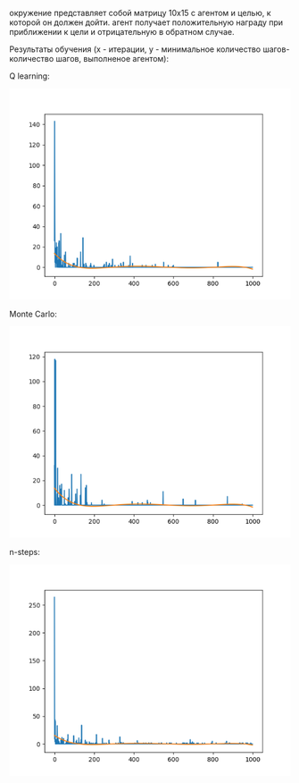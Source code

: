 окружение представляет собой матрицу 10х15 с агентом и целью, к которой он должен дойти. агент получает положительную награду при приближении к цели и отрицательную в обратном случае.

Результаты обучения (х - итерации, у - минимальное количество шагов-количество шагов, выполненое агентом): 

Q learning:

![Q learning:](https://github.com/dmitriygorbatovskii/enviroments/blob/main/Figure_1.png)

Monte Carlo:

![Monte Carlo:](https://github.com/dmitriygorbatovskii/enviroments/blob/main/Figure_2.png)

n-steps:

![n-steps:](https://github.com/dmitriygorbatovskii/enviroments/blob/main/Figure_3.png)



